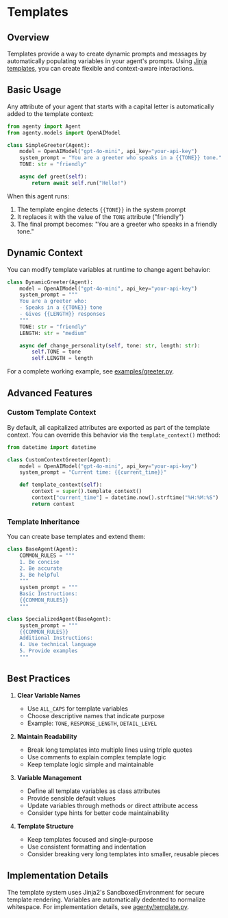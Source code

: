 # Templates

## Overview

Templates provide a way to create dynamic prompts and messages by automatically populating variables in your agent's prompts. Using [Jinja templates](https://jinja.palletsprojects.com/en/stable/templates/), you can create flexible and context-aware interactions.

## Basic Usage

Any attribute of your agent that starts with a capital letter is automatically added to the template context:

```python
from agenty import Agent
from agenty.models import OpenAIModel

class SimpleGreeter(Agent):
    model = OpenAIModel("gpt-4o-mini", api_key="your-api-key")
    system_prompt = "You are a greeter who speaks in a {{TONE}} tone."
    TONE: str = "friendly"

    async def greet(self):
        return await self.run("Hello!")
```

When this agent runs:

1. The template engine detects `{{TONE}}` in the system prompt
2. It replaces it with the value of the `TONE` attribute ("friendly")
3. The final prompt becomes: "You are a greeter who speaks in a friendly tone."

## Dynamic Context

You can modify template variables at runtime to change agent behavior:

```python
class DynamicGreeter(Agent):
    model = OpenAIModel("gpt-4o-mini", api_key="your-api-key")
    system_prompt = """
    You are a greeter who:
    - Speaks in a {{TONE}} tone
    - Gives {{LENGTH}} responses
    """
    TONE: str = "friendly"
    LENGTH: str = "medium"

    async def change_personality(self, tone: str, length: str):
        self.TONE = tone
        self.LENGTH = length
```

For a complete working example, see [examples/greeter.py](https://github.com/jonchun/agenty/blob/main/examples/greeter.py).

## Advanced Features

### Custom Template Context

By default, all capitalized attributes are exported as part of the template context.
You can override this behavior via the `template_context()` method:

```python
from datetime import datetime

class CustomContextGreeter(Agent):
    model = OpenAIModel("gpt-4o-mini", api_key="your-api-key")
    system_prompt = "Current time: {{current_time}}"

    def template_context(self):
        context = super().template_context()
        context["current_time"] = datetime.now().strftime("%H:%M:%S")
        return context
```

### Template Inheritance

You can create base templates and extend them:

```python
class BaseAgent(Agent):
    COMMON_RULES = """
    1. Be concise
    2. Be accurate
    3. Be helpful
    """
    system_prompt = """
    Basic Instructions:
    {{COMMON_RULES}}
    """

class SpecializedAgent(BaseAgent):
    system_prompt = """
    {{COMMON_RULES}}
    Additional Instructions:
    4. Use technical language
    5. Provide examples
    """
```

## Best Practices

1. **Clear Variable Names**

    - Use `ALL_CAPS` for template variables
    - Choose descriptive names that indicate purpose
    - Example: `TONE`, `RESPONSE_LENGTH`, `DETAIL_LEVEL`

2. **Maintain Readability**

    - Break long templates into multiple lines using triple quotes
    - Use comments to explain complex template logic
    - Keep template logic simple and maintainable

3. **Variable Management**

    - Define all template variables as class attributes
    - Provide sensible default values
    - Update variables through methods or direct attribute access
    - Consider type hints for better code maintainability

4. **Template Structure**
    - Keep templates focused and single-purpose
    - Use consistent formatting and indentation
    - Consider breaking very long templates into smaller, reusable pieces

## Implementation Details

The template system uses Jinja2's SandboxedEnvironment for secure template rendering. Variables are automatically dedented to normalize whitespace. For implementation details, see [agenty/template.py](https://github.com/jonchun/agenty/blob/main/agenty/template.py).
